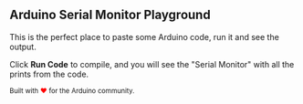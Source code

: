 ## Arduino Serial Monitor Playground

This is the perfect place to paste some Arduino code, run it and see the output. 

Click <strong>Run Code</strong> to compile, and you will see the "Serial Monitor" with
all the prints from the code.

<wokwi-arduino-uno></wokwi-arduino-uno>

<small>Built with <span style="color:red">♥</span> for the Arduino community.</small>
